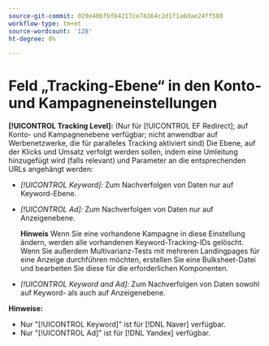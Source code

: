 ```yaml
---
source-git-commit: 029e406fbfb4217ce78364c2d1f1a6dae24ff588
workflow-type: tm+mt
source-wordcount: '128'
ht-degree: 0%

---
```

# Feld „Tracking-Ebene“ in den Konto- und Kampagneneinstellungen

**[!UICONTROL Tracking Level]:** (Nur für [!UICONTROL EF Redirect]; auf Konto- und Kampagnenebene verfügbar; nicht anwendbar auf Werbenetzwerke, die für paralleles Tracking aktiviert sind) Die Ebene, auf der Klicks und Umsatz verfolgt werden sollen, indem eine Umleitung hinzugefügt wird (falls relevant) und Parameter an die entsprechenden URLs angehängt werden:

* *[!UICONTROL Keyword]:* Zum Nachverfolgen von Daten nur auf Keyword-Ebene.

* *[!UICONTROL Ad]:* Zum Nachverfolgen von Daten nur auf Anzeigenebene.

  **Hinweis** Wenn Sie eine vorhandene Kampagne in diese Einstellung ändern, werden alle vorhandenen Keyword-Tracking-IDs gelöscht. Wenn Sie außerdem Multivarianz-Tests mit mehreren Landingpages für eine Anzeige durchführen möchten, erstellen Sie eine Bulksheet-Datei und bearbeiten Sie diese für die erforderlichen Komponenten.

* *[!UICONTROL Keyword and Ad]:* Zum Nachverfolgen von Daten sowohl auf Keyword- als auch auf Anzeigenebene.

**Hinweise:**

* Nur &quot;[!UICONTROL Keyword]&quot; ist für [!DNL Naver] verfügbar.
* Nur &quot;[!UICONTROL Ad]&quot; ist für [!DNL Yandex] verfügbar.
